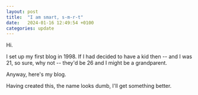 ```yaml
---
layout: post
title:  "I am smart, s-m-r-t"
date:   2024-01-16 12:49:54 +0100
categories: update
---
```

Hi.

I set up my first blog in 1998. If I had decided to have a kid then -- and I was 21, so sure, why not -- they'd be 26 and I might be a grandparent.

Anyway, here's my blog.

Having created this, the name looks dumb, I'll get something better.

